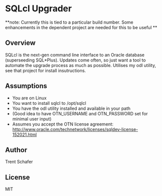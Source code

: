# SQLcl Upgrader

**note: Currently this is tied to a particular build number. Some enhancements in the dependent project are needed for this to be useful **

## Overview

SQLcl is the next-gen command line interface to an Oracle database (superseeding SQL*Plus). Updates come often, so just want a tool to automate the upgrade process as much as possible. Utilises my odl utility, see that project for install insutructions.

## Assumptions

* You are on Linux
* You want to install sqlcl to /opt/sqlcl
* You have the odl utility installed and available in your path
* (Good idea to have OTN_USERNAME and OTN_PASSWORD set for minimal user input)
* Assumes you accept the OTN license agreement: http://www.oracle.com/technetwork/licenses/sqldev-license-152021.html

## Author

Trent Schafer

## License

MIT
